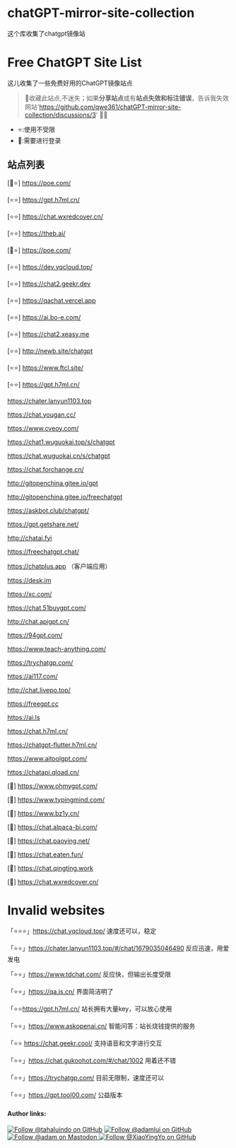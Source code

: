 # chatGPT-mirror-site-collection
这个库收集了chatgpt镜像站
# Free ChatGPT Site List

这儿收集了一些免费好用的ChatGPT镜像站点
> 🤭收藏此站点,不迷失；如果**分享站点**或有**站点失效和标注错误**，告诉我失效网站'https://github.com/qwe361/chatGPT-mirror-site-collection/discussions/3'
> 🧡🧡
> 

- ⭐:使用不受限
- 🔑:需要进行登录

## 站点列表


 [🔑⭐] https://poe.com/


 

 [⭐⭐] https://gpt.h7ml.cn/

 
 [⭐⭐] https://chat.wxredcover.cn/

[⭐⭐] https://theb.ai/

[🔑⭐] https://poe.com/

[⭐⭐] https://dev.yqcloud.top/

[⭐⭐] https://chat2.geekr.dev

[⭐⭐] https://qachat.vercel.app

[⭐⭐] https://ai.bo-e.com/

[⭐⭐] https://chat2.xeasy.me

[⭐⭐] http://newb.site/chatgpt

[⭐⭐] https://www.ftcl.site/

[⭐⭐] https://gpt.h7ml.cn/

https://chater.lanyun1103.top

https://chat.yougan.cc/

https://www.cveoy.com/

https://chat1.wuguokai.top/s/chatgpt

https://chat.wuguokai.cn/s/chatgpt

https://chat.forchange.cn/

http://gitopenchina.gitee.io/gpt

http://gitopenchina.gitee.io/freechatgpt

https://askbot.club/chatgpt/

https://gpt.getshare.net/

http://chatai.fyi

https://freechatgpt.chat/

https://chatplus.app （客户端应用）

https://desk.im

https://xc.com/

https://chat.51buygpt.com/

http://chat.apigpt.cn/

https://94gpt.com/

https://www.teach-anything.com/

https://trychatgp.com/

https://ai117.com/

http://chat.livepo.top/

https://freegpt.cc

https://ai.ls

https://chat.h7ml.cn/

https://chatgpt-flutter.h7ml.cn/

https://www.aitoolgpt.com/

https://chatapi.qload.cn/

[🔑] https://www.ohmygpt.com/

[🔑] https://www.typingmind.com/

[🔑] https://www.bz1y.cn/

[🔑] https://chat.alpaca-bi.com/

[🔑] https://chat.paoying.net/

[🔑] https://chat.eaten.fun/

[🔑] https://chat.qingting.work

[🔑] https://chat.wxredcover.cn/

# Invalid websites
「⭐⭐⭐」https://chat.yqcloud.top/ 速度还可以，稳定

「⭐⭐」https://chater.lanyun1103.top/#/chat/1679035046490 反应迅速，用爱发电

「⭐⭐」https://www.tdchat.com/ 反应快，但输出长度受限

「⭐⭐」https://qa.js.cn/ 界面简洁明了

「⭐⭐https://gpt.h7ml.cn/ 站长拥有大量key，可以放心使用

「⭐⭐」https://www.askopenai.cn/ 智能问答：站长烧钱提供的服务

「⭐⭐ https://chat.geekr.cool/ 支持语音和文字进行交互

「⭐⭐」https://chat.gukoohot.com/#/chat/1002 用着还不错

「⭐⭐」https://trychatgp.com/ 目前无限制，速度还可以

「⭐⭐」https://gpt.tool00.com/ 公益版本


#### Author links:

[![Follow @tahaluindo on GitHub](https://img.shields.io/github/followers/tahaluindo?label=Follow%20%40tahaluindo&style=social "GitHub")](https://github.com/tahaluindo)
[![Follow @adamlui on GitHub](https://img.shields.io/github/followers/adamlui?label=Follow%20%40adamlui&style=social "GitHub")](https://github.com/adamlui)
<a href="https://elonsucks.org/@adam" target="_blank"><img align="bottom" src="https://img.shields.io/mastodon/follow/109387703022229926?domain=https%3A%2F%2Felonsucks.org&style=social" alt="Follow @adam on Mastodon" title="Mastodon">
[![Follow @XiaoYingYo on GitHub](https://img.shields.io/github/followers/XiaoYingYo?label=Follow%20%40XiaoYingYo&style=social "GitHub")](https://github.com/XiaoYingYo)
